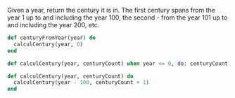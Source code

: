 Given a year, return the century it is in. The first century spans from the year 1 up to and including the year 100, the second - from the year 101 up to and including the year 200, etc.

```elixir
def centuryFromYear(year) do
  calculCentury(year, 0)
end

def calculCentury(year, centuryCount) when year <= 0, do: centuryCount

def calculCentury(year, centuryCount) do
  calculCentury(year - 100, centuryCount + 1)
end
```
